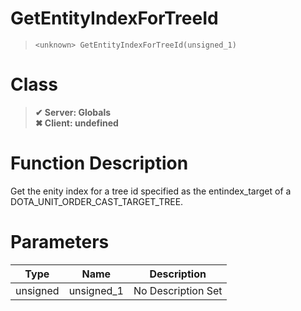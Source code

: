 # GetEntityIndexForTreeId
> `<unknown> GetEntityIndexForTreeId(unsigned_1)`
# Class
> __✔ Server: Globals__  
> __✖ Client: undefined__  
# Function Description
Get the enity index for a tree id specified as the entindex_target of a DOTA_UNIT_ORDER_CAST_TARGET_TREE.
# Parameters
Type|Name|Description
--|--|--
unsigned|unsigned_1|No Description Set
